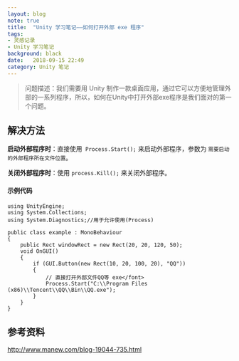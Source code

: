 ```yaml
---
layout: blog  
note: true  
title:  "Unity 学习笔记——如何打开外部 exe 程序"  
tags:  
- 灵感记录  
- Unity 学习笔记  
background: black  
date:   2018-09-15 22:49   
category: Unity 笔记
---
```

>问题描述：我们需要用 Unity 制作一款桌面应用，通过它可以方便地管理外部的一系列程序，所以，如何在Unity中打开外部exe程序是我们面对的第一个问题。

## 解决方法

**启动外部程序时**：直接使用` Process.Start();` 来启动外部程序，参数为 `需要启动的外部程序所在文件位置`。

**关闭外部程序时**：使用 `process.Kill();` 来关闭外部程序。

#### 示例代码
```
using UnityEngine;
using System.Collections;
using System.Diagnostics;//用于允许使用(Process)

public class example : MonoBehaviour
{
    public Rect windowRect = new Rect(20, 20, 120, 50);
    void OnGUI()
    {
        if (GUI.Button(new Rect(10, 20, 100, 20), "QQ"))
        {
            // 直接打开外部文件QQ等 exe</font>
            Process.Start("C:\\Program Files (x86)\\Tencent\\QQ\\Bin\\QQ.exe");
        }
    }
}
```

## 参考资料

http://www.manew.com/blog-19044-735.html